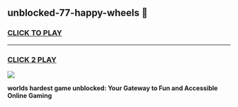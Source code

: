 
## unblocked-77-happy-wheels 👋
<h3>
<a href="https://premium.freeplayer.one?title=unblocked-77-happy-wheels&ref=14F">CLICK TO PLAY</a></h3>
<hr>

<h3>
<a href="https://premium.freeplayer.one?title=unblocked-77-happy-wheels&ref=14F">CLICK 2 PLAY</a>
  
</h3>

<a href="https://premium.freeplayer.one?title=unblocked-77-happy-wheels&ref=12F/"><img src="https://clearcache.store/games.png"></a>


**worlds hardest game unblocked: Your Gateway to Fun and Accessible Online Gaming**
